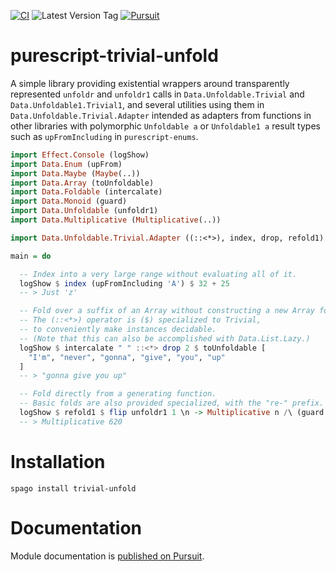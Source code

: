 [![CI](https://github.com/UnrelatedString/purescript-trivial-unfold/actions/workflows/ci.yml/badge.svg?branch=main)](https://github.com/UnrelatedString/purescript-trivial-unfold/actions/workflows/ci.yml)
![Latest Version Tag](https://img.shields.io/github/v/tag/UnrelatedString/purescript-trivial-unfold)
[![Pursuit](https://pursuit.purescript.org/packages/purescript-trivial-unfold/badge)](https://pursuit.purescript.org/packages/purescript-trivial-unfold)

# purescript-trivial-unfold

A simple library providing existential wrappers around transparently represented `unfoldr` and `unfoldr1` calls in `Data.Unfoldable.Trivial` and `Data.Unfoldable1.Trivial1`, and several utilities using them in `Data.Unfoldable.Trivial.Adapter` intended as adapters from functions in other libraries with polymorphic `Unfoldable a` or `Unfoldable1 a` result types such as `upFromIncluding` in `purescript-enums`.

```purescript
import Effect.Console (logShow)
import Data.Enum (upFrom)
import Data.Maybe (Maybe(..))
import Data.Array (toUnfoldable)
import Data.Foldable (intercalate)
import Data.Monoid (guard)
import Data.Unfoldable (unfoldr1)
import Data.Multiplicative (Multiplicative(..))

import Data.Unfoldable.Trivial.Adapter ((::<*>), index, drop, refold1)

main = do

  -- Index into a very large range without evaluating all of it.
  logShow $ index (upFromIncluding 'A') $ 32 + 25
  -- > Just 'z'

  -- Fold over a suffix of an Array without constructing a new Array for the suffix.
  -- The (::<*>) operator is ($) specialized to Trivial,
  -- to conveniently make instances decidable.
  -- (Note that this can also be accomplished with Data.List.Lazy.)
  logShow $ intercalate " " ::<*> drop 2 $ toUnfoldable [
    "I'm", "never", "gonna", "give", "you", "up"
  ]
  -- > "gonna give you up"

  -- Fold directly from a generating function.
  -- Basic folds are also provided specialized, with the "re-" prefix.
  logShow $ refold1 $ flip unfoldr1 1 \n -> Multiplicative n /\ (guard (n < 6) $> n + 1)
  -- > Multiplicative 620
```

# Installation

    spago install trivial-unfold

# Documentation

Module documentation is [published on Pursuit](http://pursuit.purescript.org/packages/purescript-trivial-unfold).
